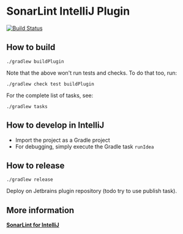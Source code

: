 # SonarLint IntelliJ Plugin

[![Build Status](https://travis-ci.org/SonarSource/sonarlint-intellij.svg?branch=master)](https://travis-ci.org/SonarSource/sonarlint-intellij)

## How to build

    ./gradlew buildPlugin

Note that the above won't run tests and checks. To do that too, run:

    ./gradlew check test buildPlugin

For the complete list of tasks, see:

    ./gradlew tasks

## How to develop in IntelliJ

- Import the project as a Gradle project
- For debugging, simply execute the Gradle task `runIdea`

## How to release

    ./gradlew release

Deploy on Jetbrains plugin repository (todo try to use publish task).

## More information

**[SonarLint for IntelliJ](http://www.sonarlint.org/intellij/)**
